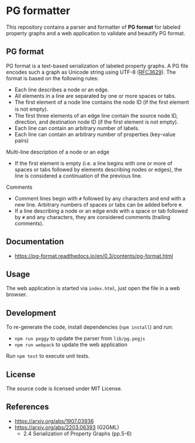 # PG formatter

This repository contains a parser and formatter of **PG format** for labeled
property graphs and a web application to validate and beautify PG format.

## PG format

PG format is a text-based serialization of labeled property graphs. A PG file
encodes such a graph as Unicode string using UTF-8 ([RFC3629]). The format is
based on the following rules:

* Each line describes a node or an edge.
* All elements in a line are separated by one or more spaces or tabs.
* The first element of a node line contains the node ID (if the first element is not empty).　
* The first three elements of an edge line contain the source node ID, direction, and destination node ID (if the first element is not empty).
* Each line can contain an arbitrary number of labels.
* Each line can contain an arbitrary number of properties (key-value pairs)

Multi-line description of a node or an edge

* If the first element is empty (i.e. a line begins with one or more of spaces or tabs followed by elements describing nodes or edges), the line is considered a continuation of the previous line.

Comments

* Comment lines begin with `#` followed by any characters and end with a new line. Arbitrary numbers of spaces or tabs can be added before `#`.
* If a line describing a node or an edge ends with a space or tab followed by `#` and any characters, they are considered comments (trailing comments).

## Documentation

* https://pg-format.readthedocs.io/en/0.3/contents/pg-format.html

## Usage

The web application is started via `index.html`, just open the file in a web browser.

## Development

To re-generate the code, install dependencies (`npm install`) and run:

* `npm run peggy` to update the parser from `lib/pg.pegjs`
* `npm run webpack` to update the web application

Run `npm test` to execute unit tests.

## License

The source code is licensed under MIT License.

## References

* https://arxiv.org/abs/1907.03936
* https://arxiv.org/abs/2203.06393 (G2GML)
  * 2.4 Serialization of Property Graphs (pp.5-6)

[RFC3629]: https://datatracker.ietf.org/doc/html/rfc3629

